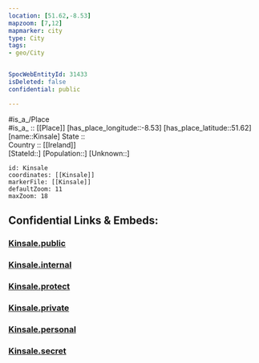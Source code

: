 ```yaml
---
location: [51.62,-8.53] 
mapzoom: [7,12] 
mapmarker: city 
type: City
tags:
- geo/City


SpocWebEntityId: 31433
isDeleted: false
confidential: public

---
```

#is_a_/Place  
#is_a_ :: [[Place]] 
[has_place_longitude::-8.53] 
[has_place_latitude::51.62] 
[name::Kinsale] 
State ::  
Country :: [[Ireland]]  
[StateId::] 
[Population::] 
[Unknown::] 


```leaflet
id: Kinsale
coordinates: [[Kinsale]] 
markerFile: [[Kinsale]] 
defaultZoom: 11 
maxZoom: 18
```


## Confidential Links & Embeds: 

### [Kinsale.public](/_public/\Earth\Continent\Europe\Europe~North\Ireland\CityKinsale.public.md) 

### [Kinsale.internal](/_internal/\Earth\Continent\Europe\Europe~North\Ireland\CityKinsale.internal.md) 

### [Kinsale.protect](/_protect/\Earth\Continent\Europe\Europe~North\Ireland\CityKinsale.protect.md) 

### [Kinsale.private](/_private/\Earth\Continent\Europe\Europe~North\Ireland\CityKinsale.private.md) 

### [Kinsale.personal](/_personal/\Earth\Continent\Europe\Europe~North\Ireland\CityKinsale.personal.md) 

### [Kinsale.secret](/_secret/\Earth\Continent\Europe\Europe~North\Ireland\CityKinsale.secret.md)

